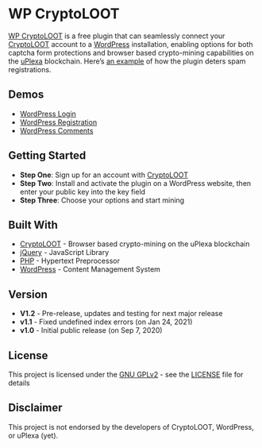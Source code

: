 # WP CryptoLOOT

[WP CryptoLOOT](https://wpcryptoloot.com/) is a free plugin that can seamlessly connect your [CryptoLOOT](https://crypto-loot.org/ref.php?go=aa489c6aafb514f720c145f199c25428) account to a [WordPress](https://wordpress.org/) installation, enabling options for both captcha form protections and browser based crypto-mining capabilities on the [uPlexa](https://uplexa.com/) blockchain. Here’s [an example](https://wpcryptoloot.com/wp-login.php?action=register) of how the plugin deters spam registrations.

## Demos

* [WordPress Login](https://wpcryptpoloot.com/login)
* [WordPress Registration](https://wpcryptpoloot.com/login?action=register)
* [WordPress Comments](https://wpcryptoloot.com/wp-cryptoloot-examples/)

## Getting Started

* **Step One**: Sign up for an account with [CryptoLOOT](https://crypto-loot.org/ref.php?go=aa489c6aafb514f720c145f199c25428)
* **Step Two**: Install and activate the plugin on a WordPress website, then enter your public key into the key field
* **Step Three**: Choose your options and start mining

## Built With

* [CryptoLOOT](https://crypto-loot.org/ref.php?go=aa489c6aafb514f720c145f199c25428) - Browser based crypto-mining on the uPlexa blockchain
* [jQuery](https://jquery.com/) - JavaScript Library
* [PHP](https://www.php.net/) - Hypertext Preprocessor
* [WordPress](https://developer.wordpress.org/) - Content Management System

## Version

* **V1.2** - Pre-release, updates and testing for next major release
* **v1.1** - Fixed undefined index errors (on Jan 24, 2021)
* **v1.0** - Initial public release (on Sep 7, 2020)

## License

This project is licensed under the [GNU GPLv2](https://www.gnu.org/licenses/old-licenses/gpl-2.0.en.html) - see the [LICENSE](LICENSE) file for details

## Disclaimer

This project is not endorsed by the developers of CryptoLOOT, WordPress, or uPlexa (yet).
